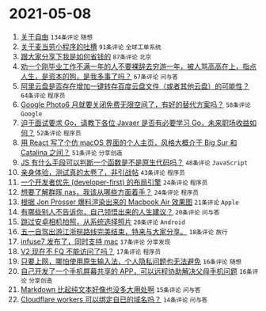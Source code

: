 # 2021-05-08

1. [关于自由](https://www.v2ex.com/t/775584) `134条评论` `随想`
1. [关于麦当劳小程序的吐槽](https://www.v2ex.com/t/775565) `91条评论` `全球工单系统`
1. [跟大家分享下我是如何省钱的](https://www.v2ex.com/t/775576) `87条评论` `北京`
1. [劝一个刚毕业工作不满一年的人不要裸辞去穷游一年，被人骂高高在上，指点人生，是资本的狗，是我多事了吗？](https://www.v2ex.com/t/775681) `67条评论` `问与答`
1. [阿里云盘是否存在增加一键转存百度云盘文件（或者其他云盘）的可能性？](https://www.v2ex.com/t/775566) `64条评论` `程序员`
1. [Google Photo6 月就要关闭免费无限空间了，有好的替代方案吗？](https://www.v2ex.com/t/775605) `58条评论` `Google`
1. [迫于面试要求 Go，请教下各位 Javaer 是否有必要学习 Go，未来职场收益如何？](https://www.v2ex.com/t/775583) `52条评论` `程序员`
1. [用 React 写了个仿 macOS 界面的个人主页，风格大概介于 Big Sur 和 Catalina 之间？](https://www.v2ex.com/t/775582) `51条评论` `分享创造`
1. [JS 有什么手段可以判断一个函数是不是原生代码吗？](https://www.v2ex.com/t/775677) `48条评论` `JavaScript`
1. [亲身体验，测试真的太卷了，非引战帖](https://www.v2ex.com/t/775642) `43条评论` `程序员`
1. [一个开发者优先 (developer-first) 的布局引擎](https://www.v2ex.com/t/775608) `24条评论` `程序员`
1. [想要了解群晖 nas，我该从哪些方面着手？](https://www.v2ex.com/t/775560) `24条评论` `程序员`
1. [根据 Jon Prosser 爆料渲染出来的 Macbook Air 效果图](https://www.v2ex.com/t/775574) `21条评论` `Apple`
1. [有哪些别人不告诉你，自己领悟出来的人生建议？](https://www.v2ex.com/t/775696) `20条评论` `问与答`
1. [跳过安卓相机拍照，从系统选择照片](https://www.v2ex.com/t/775553) `20条评论` `Android`
1. [五一自驾出游江浙皖路线完美结束，特来与大家分享。](https://www.v2ex.com/t/775679) `18条评论` `旅行`
1. [infuse7 发布了，同时支持 mac](https://www.v2ex.com/t/775595) `17条评论` `分享发现`
1. [V2 现在不 FQ 不能访问了吗？](https://www.v2ex.com/t/775594) `17条评论` `程序员`
1. [只要上网，哪怕使用原生输入法，个人隐私问题也无法避免](https://www.v2ex.com/t/775624) `16条评论` `随想`
1. [自己开发了一个手机屏幕共享的 APP，可以远程协助解决父母手机问题](https://www.v2ex.com/t/775606) `16条评论` `分享创造`
1. [Markdown 比起纯文本好像也没多大用处啊](https://www.v2ex.com/t/775706) `15条评论` `问与答`
1. [Cloudflare workers 可以绑定自已的域名吗？](https://www.v2ex.com/t/775667) `14条评论` `问与答`
